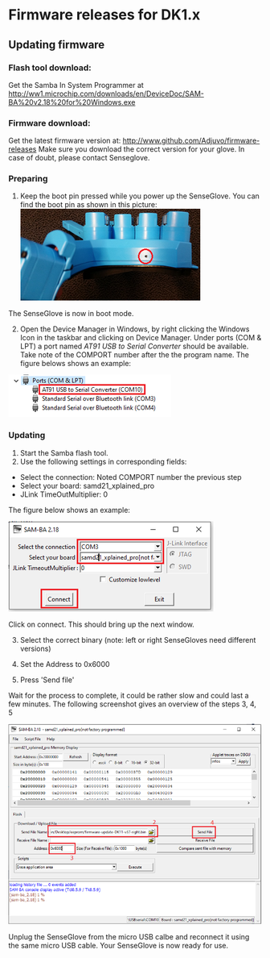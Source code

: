 # Firmware releases for DK1.x

## Updating firmware

### Flash tool download:
Get the Samba In System Programmer at http://ww1.microchip.com/downloads/en/DeviceDoc/SAM-BA%20v2.18%20for%20Windows.exe

### Firmware download:
Get the latest firmware version at: http://www.github.com/Adjuvo/firmware-releases
Make sure you download the correct version for your glove. In case of doubt, please contact Senseglove.

### Preparing
1. Keep the boot pin pressed while you power up the SenseGlove. You can find the boot pin
as shown in this picture: 
![Screenshot](https://github.com/Adjuvo/firmware-releases/raw/master/bootpin.png "bootpin")

The SenseGlove is now in boot mode. 

2. Open the Device Manager in Windows, by right clicking the Windows Icon in the taskbar and clicking on Device Manager. Under ports (COM & LPT) a port named *AT91 USB to Serial Converter* should be available. Take note of the COMPORT number after the the program name. The figure belows shows an example:

![Screenshot](https://github.com/Adjuvo/firmware-releases/raw/master/comport.png "select")

### Updating
1. Start the Samba flash tool.
2. Use the following settings in corresponding fields:
- Select the connection: Noted COMPORT number the previous step
- Select your board: samd21_xplained_pro
- JLink TimeOutMultiplier: 0

The figure below shows an example:

![Screenshot](https://github.com/Adjuvo/firmware-releases/raw/master/select.png "select")

Click on connect. This should bring up the next window.

3. Select the correct binary (note: left or right SenseGloves need different versions)

4. Set the Address to 0x6000

5. Press 'Send file'

Wait for the process to complete, it could be rather slow and could last a few minutes.
The following screenshot gives an overview of the steps 3, 4, 5

![Screenshot2](https://github.com/Adjuvo/firmware-releases/raw/master/write.png "write")

Unplug the SenseGlove from the micro USB calbe and reconnect it using the same micro USB cable.
Your SenseGlove is now ready for use.
